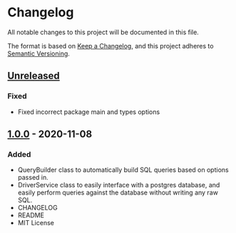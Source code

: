# Changelog
All notable changes to this project will be documented in this file.

The format is based on [Keep a Changelog](https://keepachangelog.com/en/1.0.0/),
and this project adheres to [Semantic Versioning](https://semver.org/spec/v2.0.0.html).

<!--
### Added - for new features.
### Changed - for changes in existing functionality.
### Deprecated - for soon-to-be removed features.
### Removed - for now removed features.
### Fixed - for any bug fixes.
### Security - in case of vulnerabilities.
-->

## [Unreleased]
### Fixed
- Fixed incorrect package main and types options

## [1.0.0] - 2020-11-08
### Added
- QueryBuilder class to automatically build SQL queries based on options passed in.
- DriverService class to easily interface with a postgres database, and easily perform queries against the database without writing any raw SQL.
- CHANGELOG
- README
- MIT License

[Unreleased]: https://github.com/asmahood/postgres-driver-service/compare/v1.0.0...HEAD
[1.0.0]: https://github.com/asmahood/postgres-driver-service/releases/tag/v1.0.0
